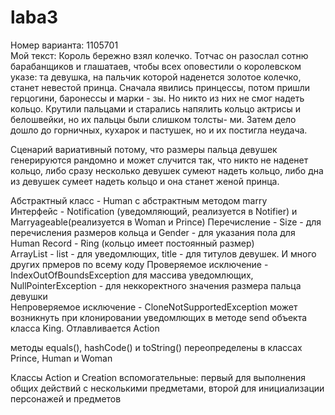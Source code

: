# laba3
Номер варианта: 1105701  
Мой текст: Король бережно взял колечко. Тотчас он разослал сотню барабанщиков и глашатаев, чтобы всех оповестили о королевском указе: та девушка, на пальчик которой наденется золотое колечко, станет невестой принца. Сначала явились принцессы, потом пришли герцогини, баронессы и марки - зы. Но никто из них не смог надеть кольцо. Крутили пальцами и старались напялить кольцо актрисы и белошвейки, но их пальцы были слишком толсты- ми. Затем дело дошло до горничных, кухарок и пастушек, но и их постигла неудача.  

Сценарий вариативный потому, что размеры пальца девушек генерируются рандомно и может случится так, что никто не наденет кольцо, либо сразу несколько девушек сумеют надеть кольцо, либо дна из девушек сумеет надеть кольцо и она станет женой принца.  

Абстрактный класс - Human c абстрактным методом marry  
Интерфейс - Notification (уведомляющий, реализуется в Notifier) и Marryageable(реализуется в Woman и Prince)
Перечисление - Size - для перечисления размеров кольца и Gender - для указания пола для Human
Record - Ring (кольцо имеет постоянный размер)  
ArrayList -  list - для уведомлющих, title - для титулов девушек. И много других прмеров по всему коду 
Проверяемое исключение - IndexOutOfBoundsException для массива уведомлющих, NullPointerException - для неккоректного значения размера пальца девушки  
Непроверяемое исключение - CloneNotSupportedException может возникнуть при клонировании уведомлющих в методе send объекта класса King. Отлавливается Action

методы equals(), hashCode() и toString() переопределены в классах Prince, Human и Woman

Классы Action и Creation  вспомогательные: первый для выполнения общих действий с несколькими предметами, второй для инициализации персонажей и предметов
